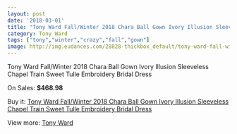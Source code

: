 ```yaml
---
layout: post
date: '2018-03-01'
title: "Tony Ward Fall/Winter 2018 Chara Ball Gown Ivory Illusion Sleeveless Chapel Train Sweet Tulle Embroidery Bridal Dress"
category: Tony Ward
tags: ["tony","winter","crazy","fall","gown"]
image: http://img.eudances.com/28828-thickbox_default/tony-ward-fall-winter-2018-chara-ball-gown-ivory-illusion-sleeveless-chapel-train-sweet-tulle-embroidery-bridal-dress.jpg
---
```

Tony Ward Fall/Winter 2018 Chara Ball Gown Ivory Illusion Sleeveless Chapel Train Sweet Tulle Embroidery Bridal Dress

On Sales: **$468.98**
<a href="https://www.eudances.com/en/tony-ward/9428-tony-ward-fall-winter-2018-chara-ball-gown-ivory-illusion-sleeveless-chapel-train-sweet-tulle-embroidery-bridal-dress.html"><amp-img layout="responsive" width="600" height="600" src="//img.eudances.com/28828-thickbox_default/tony-ward-fall-winter-2018-chara-ball-gown-ivory-illusion-sleeveless-chapel-train-sweet-tulle-embroidery-bridal-dress.jpg" alt="Tony Ward Fall/Winter 2018 Chara Ball Gown Ivory Illusion Sleeveless Chapel Train Sweet Tulle Embroidery Bridal Dress 0" /></a>
<a href="https://www.eudances.com/en/tony-ward/9428-tony-ward-fall-winter-2018-chara-ball-gown-ivory-illusion-sleeveless-chapel-train-sweet-tulle-embroidery-bridal-dress.html"><amp-img layout="responsive" width="600" height="600" src="//img.eudances.com/28830-thickbox_default/tony-ward-fall-winter-2018-chara-ball-gown-ivory-illusion-sleeveless-chapel-train-sweet-tulle-embroidery-bridal-dress.jpg" alt="Tony Ward Fall/Winter 2018 Chara Ball Gown Ivory Illusion Sleeveless Chapel Train Sweet Tulle Embroidery Bridal Dress 1" /></a>
<a href="https://www.eudances.com/en/tony-ward/9428-tony-ward-fall-winter-2018-chara-ball-gown-ivory-illusion-sleeveless-chapel-train-sweet-tulle-embroidery-bridal-dress.html"><amp-img layout="responsive" width="600" height="600" src="//img.eudances.com/28829-thickbox_default/tony-ward-fall-winter-2018-chara-ball-gown-ivory-illusion-sleeveless-chapel-train-sweet-tulle-embroidery-bridal-dress.jpg" alt="Tony Ward Fall/Winter 2018 Chara Ball Gown Ivory Illusion Sleeveless Chapel Train Sweet Tulle Embroidery Bridal Dress 2" /></a>

Buy it: [Tony Ward Fall/Winter 2018 Chara Ball Gown Ivory Illusion Sleeveless Chapel Train Sweet Tulle Embroidery Bridal Dress](https://www.eudances.com/en/tony-ward/9428-tony-ward-fall-winter-2018-chara-ball-gown-ivory-illusion-sleeveless-chapel-train-sweet-tulle-embroidery-bridal-dress.html "Tony Ward Fall/Winter 2018 Chara Ball Gown Ivory Illusion Sleeveless Chapel Train Sweet Tulle Embroidery Bridal Dress")

View more: [Tony Ward](https://www.eudances.com/en/143-tony-ward "Tony Ward")